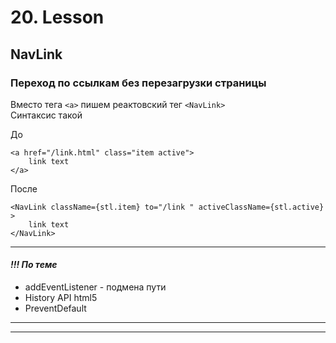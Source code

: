 # 20. Lesson
## NavLink
### Переход по ссылкам без перезагрузки страницы

Вместо тега ```<a>``` пишем реактовский тег ```<NavLink>```  
Синтаксис такой

До
```
<a href="/link.html" class="item active">
    link text
</a>    
```
После
```
<NavLink className={stl.item} to="/link " activeClassName={stl.active} >
    link text
</NavLink>
```
***
#### *!!! По теме*
* addEventListener - подмена пути
* History API html5  
* PreventDefault

***
***




